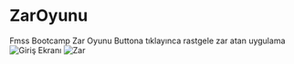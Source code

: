 # ZarOyunu
Fmss Bootcamp Zar Oyunu
Buttona tıklayınca rastgele zar atan uygulama
![Giriş Ekranı](https://github.com/MehmetSevim/ZarOyunu/blob/master/app/src/main/res/drawable/girisekrani.png?raw=true)
![Zar](https://github.com/MehmetSevim/ZarOyunu/blob/master/app/src/main/res/drawable/Zar.png?raw=true)

